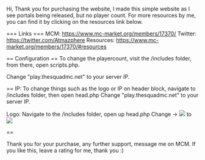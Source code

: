 Hi,
Thank you for purchasing the website, I made this simple website as I see portals being released, but no player count. For more resources by me, you can find it by clicking on the resources link below.

=== Links ===
MCM: https://www.mc-market.org/members/17370/
Twitter: https://twitter.com/Atmazphere
Resources: https://www.mc-market.org/members/17370/#resources

== Configuration ==
To change the playercount, visit the /includes folder, from there, open scripts.php.

Change "play.thesquadmc.net" to your server IP.

==
IP:
	To change things such as the logo or IP on header block, navigate to /includes folder, then open head.php
	Change "play.thesquadmc.net" to your server IP.

Logo:
	Navigate to the /includes folder, open up head.php
	Change -> <a href="/"><img src="https://thesquadmc.net/styles/ndzn/logo.png"></a>
	to
	<a href="/"><img src="YOUR LOGO URL"></a>
	
==

Thank you for your purchase, any further support, message me on MCM. If you like this, leave a rating for me, thank you :)
